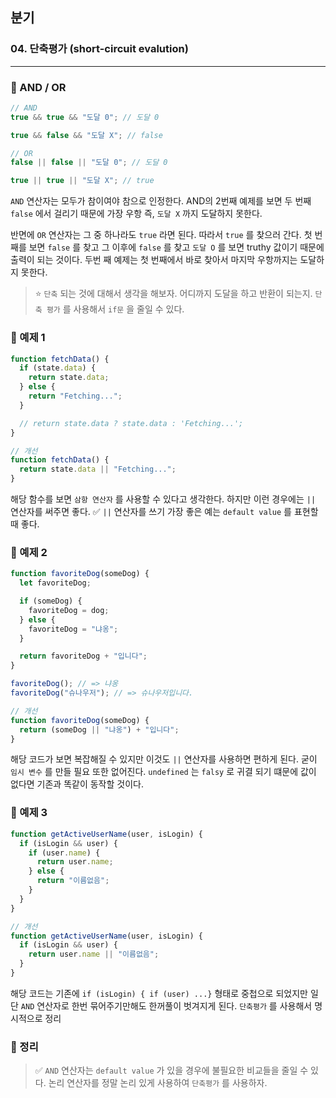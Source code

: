 ## 분기

### 04. 단축평가 (short-circuit evalution)

---

### 📌 AND / OR

```js
// AND
true && true && "도달 0"; // 도달 0

true && false && "도달 X"; // false

// OR
false || false || "도달 0"; // 도달 0

true || true || "도달 X"; // true
```

`AND` 연산자는 모두가 참이여야 참으로 인정한다. AND의 2번째 예제를 보면 두 번째 `false` 에서 걸리기 때문에 가장 우항 즉, `도달 X` 까지 도달하지 못한다.

반면에 `OR` 연산자는 그 중 하나라도 `true` 라면 된다. 따라서 `true` 를 찾으러 간다.
첫 번째를 보면 `false` 를 찾고 그 이후에 `false` 를 찾고 `도달 O` 를 보면 truthy 값이기 때문에 출력이 되는 것이다. 두번 째 예제는 첫 번째에서 바로 찾아서 마지막 우항까지는 도달하지 못한다.

> ⭐️ `단축` 되는 것에 대해서 생각을 해보자. 어디까지 도달을 하고 반환이 되는지. `단축 평가` 를 사용해서 `if문` 을 줄일 수 있다.

### 📌 예제 1

```js
function fetchData() {
  if (state.data) {
    return state.data;
  } else {
    return "Fetching...";
  }

  // return state.data ? state.data : 'Fetching...';
}

// 개선
function fetchData() {
  return state.data || "Fetching...";
}
```

해당 함수를 보면 `삼항 연산자` 를 사용할 수 있다고 생각한다. 하지만 이런 경우에는 `||` 연산자를 써주면 좋다.
✅ `||` 연산자를 쓰기 가장 좋은 예는 `default value` 를 표현할 때 좋다.

### 📌 예제 2

```js
function favoriteDog(someDog) {
  let favoriteDog;

  if (someDog) {
    favoriteDog = dog;
  } else {
    favoriteDog = "냐옹";
  }

  return favoriteDog + "입니다";
}

favoriteDog(); // => 냐옹
favoriteDog("슈나우저"); // => 슈나우저입니다.

// 개선
function favoriteDog(someDog) {
  return (someDog || "냐옹") + "입니다";
}
```

해당 코드가 보면 복잡해질 수 있지만 이것도 `||` 연산자를 사용하면 편하게 된다. 굳이 `임시 변수` 를 만들 필요 또한 없어진다. `undefined` 는 `falsy` 로 귀결 되기 떄문에 값이 없다면 기존과 똑같이 동작할 것이다.

### 📌 예제 3

```js
function getActiveUserName(user, isLogin) {
  if (isLogin && user) {
    if (user.name) {
      return user.name;
    } else {
      return "이름없음";
    }
  }
}

// 개선
function getActiveUserName(user, isLogin) {
  if (isLogin && user) {
    return user.name || "이름없음";
  }
}
```

해당 코드는 기존에 `if (isLogin) { if (user) ...}` 형태로 중첩으로 되었지만 일단 `AND` 연산자로 한번 묶어주기만해도 한꺼풀이 벗겨지게 된다.
`단축평가` 를 사용해서 명시적으로 정리

### 📌 정리

> ✅ `AND` 연산자는 `default value` 가 있을 경우에 불필요한 비교들을 줄일 수 있다. 논리 연산자를 정말 논리 있게 사용하여 `단축평가` 를 사용하자.
